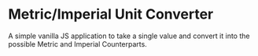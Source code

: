 # Metric/Imperial Unit Converter

A simple vanilla JS application to take a single value and convert it into the possible Metric and Imperial Counterparts.